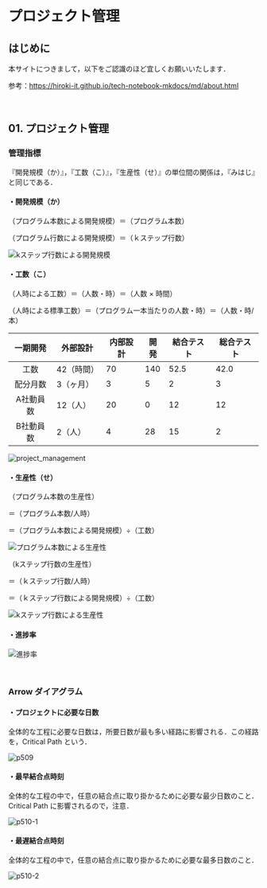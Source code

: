 # プロジェクト管理

## はじめに

本サイトにつきまして，以下をご認識のほど宜しくお願いいたします．

参考：https://hiroki-it.github.io/tech-notebook-mkdocs/md/about.html

<br>

## 01. プロジェクト管理

### 管理指標

『開発規模（か）』，『工数（こ）』，『生産性（せ）』の単位間の関係は，『みはじ』と同じである．

#### ・開発規模（か）

  （プログラム本数による開発規模）＝（プログラム本数）

  （プログラム行数による開発規模）＝（ｋステップ行数）

![kステップ行数による開発規模](https://raw.githubusercontent.com/hiroki-it/tech-notebook/master/images/kステップ行数による開発規模.png)

#### ・工数（こ）

  （人時による工数）＝（人数・時）＝（人数 × 時間）

  （人時による標準工数）＝（プログラム一本当たりの人数・時）＝（人数・時/本）

| 一期開発  | 外部設計   | 内部設計 | 開発 | 結合テスト | 総合テスト |
| :-------: | ---------- | -------- | ---- | ---------- | ---------- |
|   工数    | 42（時間） | 70       | 140  | 52.5       | 42.0       |
| 配分月数  | 3（ヶ月）  | 3        | 5    | 2          | 3          |
| A社動員数 | 12（人）   | 20       | 0    | 12         | 12         |
| B社動員数 | 2（人）    | 4        | 28   | 15         | 2          |

![project_management](https://raw.githubusercontent.com/hiroki-it/tech-notebook/master/images/project_management.png)

#### ・生産性（せ）

  （プログラム本数の生産性）

  ＝（プログラム本数/人時）

  ＝（プログラム本数による開発規模）÷（工数）

![プログラム本数による生産性](https://raw.githubusercontent.com/hiroki-it/tech-notebook/master/images/プログラム本数による生産性.png)

  （kステップ行数の生産性）

＝（ｋステップ行数/人時）

＝（ｋステップ行数による開発規模）÷（工数）

![kステップ行数による生産性](https://raw.githubusercontent.com/hiroki-it/tech-notebook/master/images/kステップ行数による生産性.png)

#### ・進捗率

![進捗率](https://raw.githubusercontent.com/hiroki-it/tech-notebook/master/images/進捗率.png)

<br>

### Arrow ダイアグラム

#### ・プロジェクトに必要な日数

  全体的な工程に必要な日数は，所要日数が最も多い経路に影響される．この経路を，Critical Path という．

![p509](https://raw.githubusercontent.com/hiroki-it/tech-notebook/master/images/p509.jpg)

#### ・最早結合点時刻

  全体的な工程の中で，任意の結合点に取り掛かるために必要な最少日数のこと．Critical Path に影響されるので，注意．

![p510-1](https://raw.githubusercontent.com/hiroki-it/tech-notebook/master/images/p510-1.jpg)

#### ・最遅結合点時刻

  全体的な工程の中で，任意の結合点に取り掛かるために必要な最多日数のこと．

![p510-2](https://raw.githubusercontent.com/hiroki-it/tech-notebook/master/images/p510-2.jpg)

